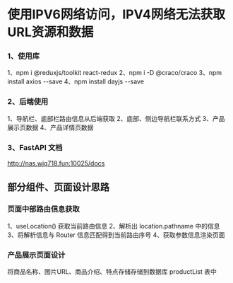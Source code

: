 # 使用IPV6网络访问，IPV4网络无法获取URL资源和数据

###  1、使用库
1、npm i @reduxjs/toolkit react-redux
2、npm i -D @craco/craco
3、npm install axios --save
4、npm install dayjs --save

### 2、后端使用
1、导航栏、底部栏路由信息从后端获取
2、底部、侧边导航栏联系方式
3、产品展示页数据
4、产品详情页数据

### 3、FastAPI 文档
http://nas.wjq718.fun:10025/docs

## 部分组件、页面设计思路

### 页面中部路由信息获取
1、useLocation() 获取当前路由信息
2、解析出 location.pathname 中的信息
3、将解析信息与 Router 信息匹配得到当前路由序号
4、获取参数信息渲染页面

### 产品展示页面设计
将商品名称、图片URL、商品介绍、特点存储存储到数据库 productList 表中
